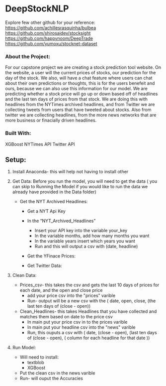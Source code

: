 # DeepStockNLP

Explore few other github for your reference: 
https://github.com/achillesrasquinha/bulbea
https://github.com/shirosaidev/stocksight
https://github.com/happynoom/DeepTrade
https://github.com/yumoxu/stocknet-dataset


### About the Project:
For our capstone project we are creating a stock prediction tool website. On the website, a user will the current prices of stocks, our prediction for the day of the stock. We also, will have a chat feature where users can chat about their own predictions or thoughts, this is for the users benefeit and ours, because we can also use this information for our model. We are predicting whether a stock price will go up or down based off of headlines and the last ten days of prices from that stock. We are doing this with headlines from the NYTimes archived headlines, and from Twitter we are collecting tweets from users that have tweeted about stocks. Also from twitter we are collecting headlines, from the more news networks that are more business or finacially driven headlines. 



### Built With:
XGBoost
NYTimes API
Twitter API


## Setup:

1. Install Anaconda- this will help not having to install other 

2. Get Data: Before you run the model, you will need to get the data ( you can skip to Running the Model if you would like to run the data we already have provided in the Data folder) 
   - Get the NYT Archived Headlines:
     - Get a NYT Api Key 
     - In the “NYT_Archived_Headlines”
       - Insert your API key into the variable your_key
       - In the variable months, add how many months you want
       - In the variable years insert which years you want
       - Run and this will output a csv with (date, headline)
     - Get the YFinace Prices:
     
     - Get Twitter Data: 

3. Clean Data: 
   - Prices_csv- this takes the csv and gets the last 10 days of prices for each date, and the open and close price
     - add your price csv into the "prices" varible 
     - Run- output will be a new csv with the ( date, open, close, (the last ten days of (close - open))
   - Clean_Headlines- this takes Headlines that you have collected and matches them based on date to the price csv
     - In main put your price csv in to the prices varible
     - In main put your headline csv into the "news" varible 
     - Run, this ouputs a csv with ( date, (close - open), (last ten days of (close - open), ( column for each headline for that date ))  

4. Run Model: 
   - Will need to install:
     - textblob 
     - XGBoost
   - Put the clean csv in the news varible
   - Run- will ouput the Accuracies

 




